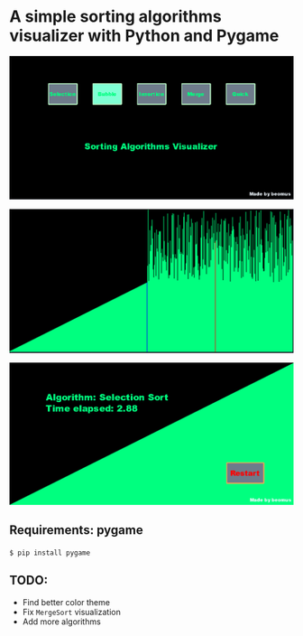 # **A simple sorting algorithms visualizer with Python and Pygame**

![Menu Image](img/menu.png)

![Process Image](img/process.png)

![Result Image](img/result.png)

## **Requirements:** pygame
`$ pip install pygame`

## **TODO:**
- Find better color theme
- Fix `MergeSort` visualization
- Add more algorithms